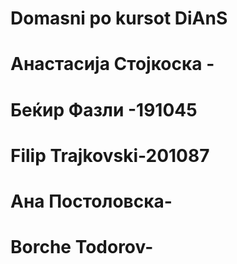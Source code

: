 # Domasni po kursot DiAnS
 
# Анастасија Стојкоска -
# Беќир Фазли -191045
# Filip Trajkovski-201087
# Ана Постоловска-
# Borche Todorov-

